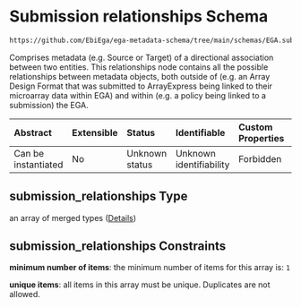 # Submission relationships Schema

```txt
https://github.com/EbiEga/ega-metadata-schema/tree/main/schemas/EGA.submission.json#/properties/submission_relationships
```

Comprises metadata (e.g. Source or Target) of a directional association between two entities. This relationships node contains all the possible relationships between metadata objects, both outside of (e.g. an Array Design Format that was submitted to ArrayExpress being linked to their microarray data within EGA) and within (e.g. a policy being linked to a submission) the EGA.

| Abstract            | Extensible | Status         | Identifiable            | Custom Properties | Additional Properties | Access Restrictions | Defined In                                                                           |
| :------------------ | :--------- | :------------- | :---------------------- | :---------------- | :-------------------- | :------------------ | :----------------------------------------------------------------------------------- |
| Can be instantiated | No         | Unknown status | Unknown identifiability | Forbidden         | Forbidden             | none                | [EGA.submission.json\*](../../../schemas/EGA.submission.json "open original schema") |

## submission\_relationships Type

an array of merged types ([Details](ega-19-properties-submission-relationships-items.md))

## submission\_relationships Constraints

**minimum number of items**: the minimum number of items for this array is: `1`

**unique items**: all items in this array must be unique. Duplicates are not allowed.
